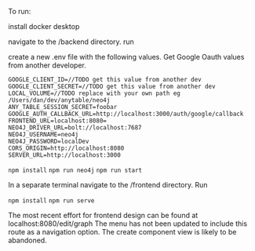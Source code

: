 To run:

install docker desktop

navigate to the /backend directory. run

create a new .env file with the following values. Get Google Oauth values from another developer.

```dotenv
GOOGLE_CLIENT_ID=//TODO get this value from another dev
GOOGLE_CLIENT_SECRET=//TODO get this value from another dev
LOCAL_VOLUME=//TODO replace with your own path eg /Users/dan/dev/anytable/neo4j
ANY_TABLE_SESSION_SECRET=foobar
GOOGLE_AUTH_CALLBACK_URL=http://localhost:3000/auth/google/callback
FRONTEND_URL=localhost:8080=
NEO4J_DRIVER_URL=bolt://localhost:7687
NEO4J_USERNAME=neo4j
NEO4J_PASSWORD=localDev
CORS_ORIGIN=http://localhost:8080
SERVER_URL=http://localhost:3000
```



`npm install`
`npm run neo4j`
`npm run start`

In a separate terminal navigate to the /frontend directory. Run

`npm install`
`npm run serve`

The most recent effort for frontend design can be found at localhost:8080/edit/graph 
The menu has not been updated to include this route as a navigation option. 
The create component view is likely to be abandoned.
